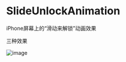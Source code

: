 # SlideUnlockAnimation
iPhone屏幕上的“滑动来解锁”动画效果


 三种效果
 
 ![image](https://github.com/zhaoName/SlideUnlockAnimation/blob/master/SlideUnlockAnimation.gif)
